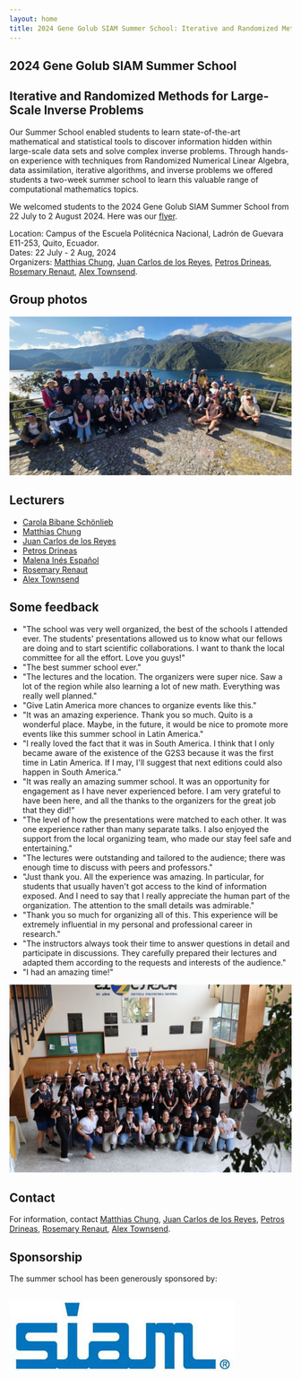 ```yaml
---
layout: home
title: 2024 Gene Golub SIAM Summer School: Iterative and Randomized Methods for Large-Scale Inverse Problems
---
```


## 2024 Gene Golub SIAM Summer School

## Iterative and Randomized Methods for Large-Scale Inverse Problems

Our Summer School enabled students to learn state-of-the-art mathematical and statistical tools to discover information hidden within large-scale data sets and solve complex inverse problems. Through hands-on experience with techniques from Randomized Numerical Linear Algebra, data assimilation, iterative algorithms, and inverse problems we offered students a two-week summer school to learn this valuable range of computational mathematics topics. 

We welcomed students to the 2024 Gene Golub SIAM Summer School from 22 July to 2 August 2024. Here was our <a href="Advertisement.pdf">flyer</a>.
<p>
Location: Campus of the Escuela Politécnica Nacional, Ladrón de Guevara E11-253, Quito, Ecuador. <br/>
Dates: 22 July - 2 Aug, 2024 <br/>
Organizers: <a href="http://www.math.emory.edu/~mchun45/">Matthias Chung</a>, <a href="https://twas.org/directory/de-los-reyes-juan-carlos">Juan Carlos de los Reyes</a>, <a href="https://www.cs.purdue.edu/homes/pdrineas/">Petros Drineas</a>, <a href="https://search.asu.edu/profile/85017">Rosemary Renaut</a>, <a href="https://pi.math.cornell.edu/~ajt/">Alex Townsend</a>.
</p>

## Group photos 

<img src="GroupPhoto.jpg" alt="Group photo">

## Lecturers

- <a href="https://www.damtp.cam.ac.uk/user/cbs31/Home.html">Carola Bibane Schönlieb</a>
- <a href="http://www.math.emory.edu/~mchun45/">Matthias Chung</a>
- <a href="https://modemat.epn.edu.ec/~jcdelosreyes/">Juan Carlos de los Reyes</a>
- <a href="https://www.cs.purdue.edu/homes/pdrineas/">Petros Drineas</a>
- <a href="https://math.la.asu.edu/~mespanol/">Malena Inés Español</a>
- <a href="https://search.asu.edu/profile/85017">Rosemary Renaut</a>
- <a href="https://pi.math.cornell.edu/~ajt/">Alex Townsend</a>

## Some feedback 

  - "The school was very well organized, the best of the schools I attended ever. The students' presentations allowed us to know what our fellows are doing and to start scientific collaborations. I want to thank the local committee for all the effort. Love you guys!"
  - "The best summer school ever."
  - "The lectures and the location. The organizers were super nice. Saw a lot of the region while also learning a lot of new math. Everything was really well planned."
  - "Give Latin America more chances to organize events like this."
  - "It was an amazing experience. Thank you so much. Quito is a wonderful place. Maybe, in the future, it would be nice to promote more events like this summer school in Latin America."
  - "I really loved the fact that it was in South America. I think that I only became aware of the existence of the G2S3 because it was the first time in Latin America. If I may, I'll suggest that next editions could also happen in South America."
  - "It was really an amazing summer school. It was an opportunity for engagement as I have never experienced before. I am very grateful to have been here, and all the thanks to the organizers for the great job that they did!"
  - "The level of how the presentations were matched to each other. It was one experience rather than many separate talks. I also enjoyed the support from the local organizing team, who made our stay feel safe and entertaining."
  - "The lectures were outstanding and tailored to the audience; there was enough time to discuss with peers and professors."
  - "Just thank you. All the experience was amazing. In particular, for students that usually haven't got access to the kind of information exposed. And I need to say that I really appreciate the human part of the organization. The attention to the small details was admirable."
  - "Thank you so much for organizing all of this. This experience will be extremely influential in my personal and professional career in research."
  - "The instructors always took their time to answer questions in detail and participate in discussions. They carefully prepared their lectures and adapted them according to the requests and interests of the audience."
  - "I had an amazing time!"

<img src="GroupPhoto2.jpg" alt="Group photo 2">

<!--
## Important dates

<p><s>March 1, 2024: Application deadline for summer school</s></p>
<p><s>March 7, 2024: Extended application deadline for summer school</s>s></p>
<p><s>22 July - 2 August 2024: Summer school dates</s></p>
<p><s>31 July 2024: Banquet</s></p>

## Travel support

Acceptance to the summer school included full travel support. We provided an invitation letter for the accepted applicants who require a visa. All participants also got a certificate. 

## Summer school banquet

The summer school banquet took place at <a href="https://www.elventanal.ec/">El Ventanal</a> restaurant. Located in Quito's downtown.

## Locations

The Summer School was at Escuela Politécnica Nacional in Quito, Ecuador.

G2S3 classroom: Electric Engineering Building (Building 16)

## Accommodation

All the participants stayed at the <a href="https://www.fenixhotel.ec/">Fenix Hotel</a> in Quito.

## Getting to Quito, Ecuador

To travel to Quito, Ecuador, one would typically fly into Mariscal Sucre International Airport (IATA code: UIO). 
-->
## Contact

For information, contact <a href="mailto:matthias.chung@emory.edu">Matthias Chung</a>, <a href="mailto:juan.delosreyes@epn.edu.ec">Juan Carlos de los Reyes</a>, <a href="mailto:drineas@gmail.com">Petros Drineas</a>, <a href="mailto:renaut@asu.edu">Rosemary Renaut</a>, <a href="mailto:townsend@cornell.edu">Alex Townsend</a>.

## Sponsorship

<p>The  summer school has been generously sponsored by: </p> <br/>
  <img src="siamlogo.jpeg" alt="SIAM"/>
